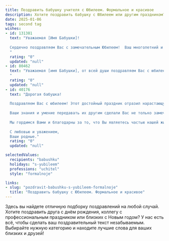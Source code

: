 ```yaml
---
title: Поздравить бабушку учителя с Юбилеем. Формальное и красивое
description: Хотите поздравить бабушку с Юбилеем или другим праздником? Наш ИИ создаст незабываемое поздравление, а вы обязательно выделитесь среди других.  
date: 2025-01-06
tags: second tag
wishes:
- id: 131381
  text: "Уважаемая [Имя Бабушки]!
  
  Сердечно поздравляем Вас с замечательным Юбилеем!  Ваш многолетний и самоотверженный труд учителя оставил яркий след в жизни многих поколений.  Мы глубоко признательны Вам за мудрость, терпение и преданность своему делу.  Желаем Вам крепкого здоровья, долголетия, благополучия и радости от общения с близкими людьми. Пусть каждый день Вашей жизни будет наполнен теплом, любовью и уважением. С юбилеем!
  "
  rating: "0"
  updated: "null"
- id: 80462
  text: "Уважаемая [имя Бабушки], от всей души поздравляем Вас с юбилеем! Ваша многолетняя и плодотворная работа учителем – это пример для многих поколений. Ваша преданность профессии, любовь к детям и мудрость – ценные качества, которые вдохновляют и мотивируют. Желаем Вам крепкого здоровья, радости, благополучия и долгих лет жизни!
  "
  rating: "0"
  updated: "null"
- id: 40176
  text: "Дорогая бабушка!
  
  Поздравляем Вас с юбилеем! Этот достойный праздник отразил нарастающую мудрость, жизненный опыт и бесконечную любовь, которые Вы щедро дарите своим близким и ученикам.
  
  Ваши знания и умение передавать их другим сделали Вас не только замечательным учителем, но и светлым примером для нас всех. Способность вдохновлять, поддерживать и направлять — это дар, который Вы обладаете в полной мере.
  
  Мы гордимся Вами и благодарны за то, что Вы являетесь частью нашей жизни. Желаем здоровья, счастья и тепла, пусть каждый новый день приносит Вам радость и удовлетворение.
  
  С любовью и уважением,
  Ваши родные."
  rating: "0"
  updated: "null"

selectedValues:
  recipients: "babushku"
  holidays: "s-yubileem"
  professions: "uchitel"
  style: "formalnoje"

links:
- slug: "pozdravit-babushku-s-yubileem-formalnoje"
  title: "Поздравить бабушку с Юбилеем. Формальное и красивое"
---
```


Здесь вы найдете отличную подборку поздравлений на любой случай.
Хотите поздравить друга с днём рождения, коллегу с профессиональным праздником или близких с Новым годом? У нас есть всё, чтобы сделать ваш поздравительный текст незабываемым. Выбирайте нужную категорию и находите лучшие слова для ваших близких и друзей!
